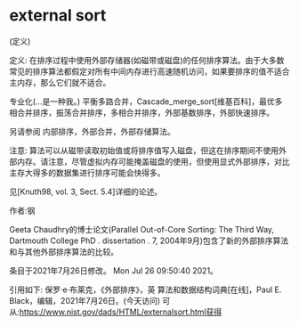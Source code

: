 # external sort


(定义)



定义:
在排序过程中使用外部存储器(如磁带或磁盘)的任何排序算法。由于大多数常见的排序算法都假定对所有中间内存进行高速随机访问，如果要排序的值不适合主内存，那么它们就不适合。



专业化(…是一种我。)
平衡多路合并，Cascade_merge_sort[维基百科]，最优多相合并排序，振荡合并排序，多相合并排序，外部基数排序，外部快速排序。



另请参阅
内部排序，外部合并，外部存储算法。



注意:
算法可以从磁带读取初始值或将排序值写入磁盘，但这在排序期间不使用外部内存。请注意，尽管虚拟内存可能掩盖磁盘的使用，但使用显式外部排序，对比主存大得多的数据集进行排序可能会快得多。

见[Knuth98, vol. 3, Sect. 5.4]详细的论述。


作者:钢


Geeta Chaudhry的博士论文(Parallel Out-of-Core Sorting: The Third Way, Dartmouth College PhD . dissertation . 7, 2004年9月)包含了新的外部排序算法和与其他外部排序算法的比较。








条目于2021年7月26日修改。
Mon Jul 26 09:50:40 2021。



引用如下:
保罗·e·布莱克，《外部排序》，英
算法和数据结构词典[在线]，Paul E. Black，编辑，2021年7月26日。(今天访问)
可从:https://www.nist.gov/dads/HTML/externalsort.html获得